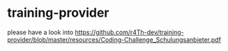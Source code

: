 # training-provider

please have a look into https://github.com/r4Th-dev/training-provider/blob/master/resources/Coding-Challenge_Schulungsanbieter.pdf 
